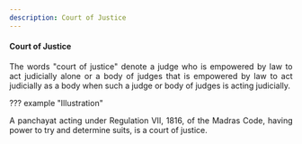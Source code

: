 ```yaml
---
description: Court of Justice
---
```


#### Court of Justice
<div style="text-align: justify">

The words "court of justice" denote a judge who is empowered by law to act judicially alone or a body of judges that is empowered by law to act judicially as a body when such a judge or body of judges is acting judicially.

</div>

??? example "Illustration"
    <div style="text-align: justify"> A panchayat acting under Regulation VII, 1816, of the Madras Code, having power to try and determine suits, is a court of justice.
